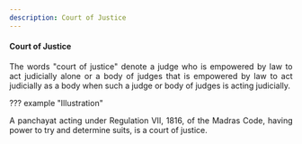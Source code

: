 ```yaml
---
description: Court of Justice
---
```


#### Court of Justice
<div style="text-align: justify">

The words "court of justice" denote a judge who is empowered by law to act judicially alone or a body of judges that is empowered by law to act judicially as a body when such a judge or body of judges is acting judicially.

</div>

??? example "Illustration"
    <div style="text-align: justify"> A panchayat acting under Regulation VII, 1816, of the Madras Code, having power to try and determine suits, is a court of justice.
